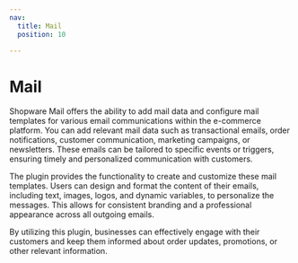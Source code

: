 ```yaml
---
nav:
  title: Mail
  position: 10

---
```


# Mail

Shopware Mail offers the ability to add mail data and configure mail templates for various email communications within the e-commerce platform.	 You can add relevant mail data such as transactional emails, order notifications, customer communication, marketing campaigns, or newsletters. These emails can be tailored to specific events or triggers, ensuring timely and personalized communication with customers.

The plugin provides the functionality to create and customize these mail templates. Users can design and format the content of their emails, including text, images, logos, and dynamic variables, to personalize the messages. This allows for consistent branding and a professional appearance across all outgoing emails.

By utilizing this plugin, businesses can effectively engage with their customers and keep them informed about order updates, promotions, or other relevant information.
